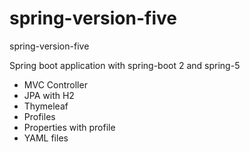 # spring-version-five
spring-version-five

Spring boot application with spring-boot 2 and spring-5

* MVC Controller
* JPA with H2
* Thymeleaf
* Profiles 
* Properties with profile
* YAML files
